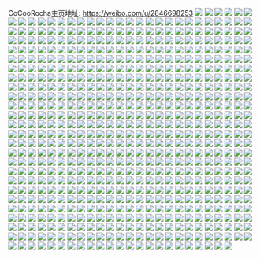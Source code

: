 CoCooRocha主页地址: https://weibo.com/u/2846698253 
![](https://wx4.sinaimg.cn/mw2000/a9ad2b0dly1h9hluciudgj21401hc1eb.jpg) 
![](https://wx4.sinaimg.cn/mw2000/a9ad2b0dly1h9f5o6kjl6j20u01e54dv.jpg) 
![](https://wx4.sinaimg.cn/mw2000/a9ad2b0dly1h9ex2dyuvlj22ap329u0z.jpg) 
![](https://wx4.sinaimg.cn/mw2000/a9ad2b0dly1h9cesjvqy5j20u01swq8u.jpg) 
![](https://wx4.sinaimg.cn/mw2000/a9ad2b0dly1h9bp1c7eevj20u0140jzm.jpg) 
![](https://wx4.sinaimg.cn/mw2000/a9ad2b0dly1h91g8vfte0j21o0280kjm.jpg) 
![](https://wx4.sinaimg.cn/mw2000/a9ad2b0dly1h8tmcgl285j21401od1kx.jpg) 
![](https://wx4.sinaimg.cn/mw2000/a9ad2b0dly1h8tmcgyq19j21401nzdyc.jpg) 
![](https://wx4.sinaimg.cn/mw2000/a9ad2b0dly1h8tmcidf5mj22c0340x6r.jpg) 
![](https://wx4.sinaimg.cn/mw2000/a9ad2b0dly1h8pnmt74xej21401jah56.jpg) 
![](https://wx4.sinaimg.cn/mw2000/a9ad2b0dly1h8oh9ubsdhj22c035y7wj.jpg) 
![](https://wx4.sinaimg.cn/mw2000/a9ad2b0dly1h8mnhgebjrj20u0140k8s.jpg) 
![](https://wx4.sinaimg.cn/mw2000/a9ad2b0dly1h8mnhjgsj4j20u0140ang.jpg) 
![](https://wx4.sinaimg.cn/mw2000/a9ad2b0dly1h8ivtccw78j20u0140k25.jpg) 
![](https://wx4.sinaimg.cn/mw2000/a9ad2b0dly1h8ivur4w74j20u0140tj7.jpg) 
![](https://wx4.sinaimg.cn/mw2000/a9ad2b0dly1h8ivyqrvgqj20u0140dnd.jpg) 
![](https://wx4.sinaimg.cn/mw2000/a9ad2b0dly1h8fkso4ho8j20u0140n4z.jpg) 
![](https://wx4.sinaimg.cn/mw2000/a9ad2b0dly1h8d2igdmhwj20u0140jwz.jpg) 
![](https://wx4.sinaimg.cn/mw2000/a9ad2b0dly1h88npfio9gj22c03401ky.jpg) 
![](https://wx4.sinaimg.cn/mw2000/a9ad2b0dly1h88joltjeaj21401bu4fu.jpg) 
![](https://wx4.sinaimg.cn/mw2000/a9ad2b0dly1h86ft6hyddj21w92uee83.jpg) 
![](https://wx4.sinaimg.cn/mw2000/a9ad2b0dly1h86ft3g134j22c0340npg.jpg) 
![](https://wx4.sinaimg.cn/mw2000/a9ad2b0dly1h86ft1gtboj21401hs167.jpg) 
![](https://wx4.sinaimg.cn/mw2000/a9ad2b0dly1h86ft13ma3j22c035au0x.jpg) 
![](https://wx4.sinaimg.cn/mw2000/a9ad2b0dly1h82tz2aeb0j22c0340kjn.jpg) 
![](https://wx4.sinaimg.cn/mw2000/a9ad2b0dly1h81w3ycgn1j22c0340qv5.jpg) 
![](https://wx4.sinaimg.cn/mw2000/a9ad2b0dly1h7q5t0a0jtj22252wd1ky.jpg) 
![](https://wx4.sinaimg.cn/mw2000/a9ad2b0dly1h7mqzp9n0fj22c03407wj.jpg) 
![](https://wx4.sinaimg.cn/mw2000/a9ad2b0dly1h7mqzhpu3wj22c0340u0y.jpg) 
![](https://wx4.sinaimg.cn/mw2000/a9ad2b0dly1h7jco3cpfgj22c035uqv6.jpg) 
![](https://wx4.sinaimg.cn/mw2000/a9ad2b0dly1h7jco1w0nuj22at35sqv6.jpg) 
![](https://wx4.sinaimg.cn/mw2000/a9ad2b0dly1h7i3i8b75lj21j02ps7wi.jpg) 
![](https://wx4.sinaimg.cn/mw2000/a9ad2b0dly1h7ekcoiikij21o0280quv.jpg) 
![](https://wx4.sinaimg.cn/mw2000/a9ad2b0dly1h75aej7d0aj20u01400tb.jpg) 
![](https://wx4.sinaimg.cn/mw2000/a9ad2b0dly1h74b8st3vaj20u014idj6.jpg) 
![](https://wx4.sinaimg.cn/mw2000/a9ad2b0dly1h6sj6nzwepj21401hc7n9.jpg) 
![](https://wx4.sinaimg.cn/mw2000/a9ad2b0dly1h631um8tmqj20u0140juj.jpg) 
![](https://wx4.sinaimg.cn/mw2000/a9ad2b0dly1h631ukjj1cj20u0140wmb.jpg) 
![](https://wx4.sinaimg.cn/mw2000/a9ad2b0dly1h5ull14fo8j20zo1axamu.jpg) 
![](https://wx4.sinaimg.cn/mw2000/a9ad2b0dly1h5spkmmyyjj21o0280b2a.jpg) 
![](https://wx4.sinaimg.cn/mw2000/a9ad2b0dly1h5spkl366mj20u00pidq0.jpg) 
![](https://wx4.sinaimg.cn/mw2000/a9ad2b0dly1h5o1yza2h5j20wl1jhqms.jpg) 
![](https://wx4.sinaimg.cn/mw2000/a9ad2b0dly1h5fyykn3v9j22c0340npe.jpg) 
![](https://wx4.sinaimg.cn/mw2000/a9ad2b0dly1h5fyyo2czrj22as33zx6r.jpg) 
![](https://wx4.sinaimg.cn/mw2000/a9ad2b0dly1h5fyyrjp9uj21xu2n9e82.jpg) 
![](https://wx4.sinaimg.cn/mw2000/a9ad2b0dly1h5fyyt4py8j21np2eqqv5.jpg) 
![](https://wx4.sinaimg.cn/mw2000/a9ad2b0dly1h5fyyu26x1j22c03401ky.jpg) 
![](https://wx4.sinaimg.cn/mw2000/a9ad2b0dly1h5fyyvm0r1j20ov187grx.jpg) 
![](https://wx4.sinaimg.cn/mw2000/a9ad2b0dly1h5fyyy5catj21o0280qv5.jpg) 
![](https://wx4.sinaimg.cn/mw2000/a9ad2b0dly1h4wi0tf3tsj21u01lxe47.jpg) 
![](https://wx4.sinaimg.cn/mw2000/a9ad2b0dly1h4wi0tnabnj20u0140n80.jpg) 
![](https://wx4.sinaimg.cn/mw2000/a9ad2b0dly1h4sxrf7j6vj20wa17ewnr.jpg) 
![](https://wx4.sinaimg.cn/mw2000/a9ad2b0dly1h4sngyppkfj20po140qd2.jpg) 
![](https://wx4.sinaimg.cn/mw2000/a9ad2b0dly1h4r9e7r0n0j22801o0qv5.jpg) 
![](https://wx4.sinaimg.cn/mw2000/a9ad2b0dly1h4m2d8ocn3j20u01dxwuq.jpg) 
![](https://wx4.sinaimg.cn/mw2000/a9ad2b0dly1h4m2d8b9m1j21o02nyu0x.jpg) 
![](https://wx4.sinaimg.cn/mw2000/a9ad2b0dly1h45p3kshoaj21o0280qv5.jpg) 
![](https://wx4.sinaimg.cn/mw2000/a9ad2b0dly1h45p3mkez0j21o0280u0x.jpg) 
![](https://wx4.sinaimg.cn/mw2000/a9ad2b0dly1h45p31o98mj20u0140n9p.jpg) 
![](https://wx4.sinaimg.cn/mw2000/a9ad2b0dly1h3s31l6m79j21o0280kjl.jpg) 
![](https://wx4.sinaimg.cn/mw2000/a9ad2b0dly1h3s31otihjj20u01407eq.jpg) 
![](https://wx4.sinaimg.cn/mw2000/a9ad2b0dly1h3s31okxe6j20u013y10w.jpg) 
![](https://wx4.sinaimg.cn/mw2000/a9ad2b0dly1h3s31o8v6dj20va15b7wh.jpg) 
![](https://wx4.sinaimg.cn/mw2000/a9ad2b0dly1h3s31nodopj21ns1ns1kx.jpg) 
![](https://wx4.sinaimg.cn/mw2000/a9ad2b0dly1h3s31su505j21op1op1kx.jpg) 
![](https://wx4.sinaimg.cn/mw2000/a9ad2b0dly1h31fu2pbx8j20u0140tkz.jpg) 
![](https://wx4.sinaimg.cn/mw2000/a9ad2b0dly1h2szbmsjv8j22c0340e85.jpg) 
![](https://wx4.sinaimg.cn/mw2000/a9ad2b0dly1h2szbpddmdj22c03407wl.jpg) 
![](https://wx4.sinaimg.cn/mw2000/a9ad2b0dly1h2szbs0gyhj20u0140wx8.jpg) 
![](https://wx4.sinaimg.cn/mw2000/a9ad2b0dly1h2pralvae7j22801o0b29.jpg) 
![](https://wx4.sinaimg.cn/mw2000/a9ad2b0dly1h2pran2ultj22801o0hdt.jpg) 
![](https://wx4.sinaimg.cn/mw2000/a9ad2b0dly1h2m0qgnmiwj21o0280kjl.jpg) 
![](https://wx4.sinaimg.cn/mw2000/a9ad2b0dly1h2iv15v4dqj23402c0u0y.jpg) 
![](https://wx4.sinaimg.cn/mw2000/a9ad2b0dly1h2iv17ty4tj23402c0x6q.jpg) 
![](https://wx4.sinaimg.cn/mw2000/a9ad2b0dly1h2iv0r7i3zj22bv35s4qr.jpg) 
![](https://wx4.sinaimg.cn/mw2000/a9ad2b0dly1h2iv0szqduj22bg35s7wj.jpg) 
![](https://wx4.sinaimg.cn/mw2000/a9ad2b0dly1h2iv0uzgl3j22bv35s7wj.jpg) 
![](https://wx4.sinaimg.cn/mw2000/a9ad2b0dly1h2iv0pkhzvj22bs35s1kz.jpg) 
![](https://wx4.sinaimg.cn/mw2000/a9ad2b0dly1h2iv0wmm68j22bv35s1kz.jpg) 
![](https://wx4.sinaimg.cn/mw2000/a9ad2b0dly1h2iv0yg18jj22c035me83.jpg) 
![](https://wx4.sinaimg.cn/mw2000/a9ad2b0dly1h2iv101hsxj22b0340kjn.jpg) 
![](https://wx4.sinaimg.cn/mw2000/a9ad2b0dly1h2iv12cxagj22c035e1l0.jpg) 
![](https://wx4.sinaimg.cn/mw2000/a9ad2b0dly1h2iv13u134j22by2y97wj.jpg) 
![](https://wx4.sinaimg.cn/mw2000/a9ad2b0dly1h2iuzprxytj22bj35s7wk.jpg) 
![](https://wx4.sinaimg.cn/mw2000/a9ad2b0dly1h2iuzszzgyj22c02ygx6r.jpg) 
![](https://wx4.sinaimg.cn/mw2000/a9ad2b0dly1h2iuzwbzuvj22c02zs4qs.jpg) 
![](https://wx4.sinaimg.cn/mw2000/a9ad2b0dly1h2iuzlojv9j22c035qx6p.jpg) 
![](https://wx4.sinaimg.cn/mw2000/a9ad2b0dly1h2cfbmsjx5j22c0340x6r.jpg) 
![](https://wx4.sinaimg.cn/mw2000/a9ad2b0dly1h2cf9s3v4xj22c0340hdu.jpg) 
![](https://wx4.sinaimg.cn/mw2000/a9ad2b0dly1h2cf9ud9mlj21j02psx6p.jpg) 
![](https://wx4.sinaimg.cn/mw2000/a9ad2b0dly1h2cf5s1dcrj22801o04qq.jpg) 
![](https://wx4.sinaimg.cn/mw2000/a9ad2b0dly1h2cf6ca3a5j22801o0x6p.jpg) 
![](https://wx4.sinaimg.cn/mw2000/a9ad2b0dly1h2cf4onuglj22c0340x6q.jpg) 
![](https://wx4.sinaimg.cn/mw2000/a9ad2b0dly1h2cf6k6z95j21j02psu0x.jpg) 
![](https://wx4.sinaimg.cn/mw2000/a9ad2b0dly1h2cf6l1jlrj22c0340e81.jpg) 
![](https://wx4.sinaimg.cn/mw2000/a9ad2b0dly1h2cf6nzjnoj22c0340x6q.jpg) 
![](https://wx4.sinaimg.cn/mw2000/a9ad2b0dly1h2cf2n4o2zj22801o0kjl.jpg) 
![](https://wx4.sinaimg.cn/mw2000/a9ad2b0dly1h2cf31tr27j22c0340npe.jpg) 
![](https://wx4.sinaimg.cn/mw2000/a9ad2b0dly1h2cf33lqwsj22c03404qr.jpg) 
![](https://wx4.sinaimg.cn/mw2000/a9ad2b0dly1h25v4kmw66j21o0280npd.jpg) 
![](https://wx4.sinaimg.cn/mw2000/a9ad2b0dly1h25qo0no99j20u0140n7w.jpg) 
![](https://wx4.sinaimg.cn/mw2000/a9ad2b0dly1h1vhwlfrssj20u0140h5h.jpg) 
![](https://wx4.sinaimg.cn/mw2000/a9ad2b0dly1h1v9ohudg4j22c02c04qr.jpg) 
![](https://wx4.sinaimg.cn/mw2000/a9ad2b0dly1h1jzmdrobuj21400u07b5.jpg) 
![](https://wx4.sinaimg.cn/mw2000/a9ad2b0dly1h1ix4lf00vj22c0332qv5.jpg) 
![](https://wx4.sinaimg.cn/mw2000/a9ad2b0dly1h1gmhoaxtej22c0340b2b.jpg) 
![](https://wx4.sinaimg.cn/mw2000/a9ad2b0dly1h1gmhpi1ijj22c0340qv6.jpg) 
![](https://wx4.sinaimg.cn/mw2000/a9ad2b0dly1h1gmhpzxxuj20u0158k99.jpg) 
![](https://wx4.sinaimg.cn/mw2000/a9ad2b0dly1h1gmhqootuj21o0280npd.jpg) 
![](https://wx4.sinaimg.cn/mw2000/a9ad2b0dly1h1gmhmyza4j21o0280kjl.jpg) 
![](https://wx4.sinaimg.cn/mw2000/a9ad2b0dly1h1gmhrb8g9j22801o0npd.jpg) 
![](https://wx4.sinaimg.cn/mw2000/a9ad2b0dly1h1gmhrn3p6j20zo1b5jzu.jpg) 
![](https://wx4.sinaimg.cn/mw2000/a9ad2b0dly1h1gmhsnk2hj21o0280x6p.jpg) 
![](https://wx4.sinaimg.cn/mw2000/a9ad2b0dly1h1gmhthdh8j21o02804qq.jpg) 
![](https://wx4.sinaimg.cn/mw2000/a9ad2b0dly1h1g9f0ta3jj20u0140dl8.jpg) 
![](https://wx4.sinaimg.cn/mw2000/a9ad2b0dly1h1dtq8c5sxj22c0340b2b.jpg) 
![](https://wx4.sinaimg.cn/mw2000/a9ad2b0dly1h1dtq9tibfj22c0340qv7.jpg) 
![](https://wx4.sinaimg.cn/mw2000/a9ad2b0dly1h1dtqau3hvj22c0340hdu.jpg) 
![](https://wx4.sinaimg.cn/mw2000/a9ad2b0dly1h1dtqc7oinj22c0340qv6.jpg) 
![](https://wx4.sinaimg.cn/mw2000/a9ad2b0dly1h1dtq6a9x3j22c0340npe.jpg) 
![](https://wx4.sinaimg.cn/mw2000/a9ad2b0dly1h1dtqe30pdj22c03401l0.jpg) 
![](https://wx4.sinaimg.cn/mw2000/a9ad2b0dly1h1dtqfet7aj22c0340kjn.jpg) 
![](https://wx4.sinaimg.cn/mw2000/a9ad2b0dly1h1dtqhbc5yj22c03407wj.jpg) 
![](https://wx4.sinaimg.cn/mw2000/a9ad2b0dly1h1d4fblawyj20u014012t.jpg) 
![](https://wx4.sinaimg.cn/mw2000/a9ad2b0dly1h12l33jj37j22c03407wj.jpg) 
![](https://wx4.sinaimg.cn/mw2000/a9ad2b0dly1h12l34f4maj22c03404qq.jpg) 
![](https://wx4.sinaimg.cn/mw2000/a9ad2b0dly1h12l354mw2j22c0340u0x.jpg) 
![](https://wx4.sinaimg.cn/mw2000/a9ad2b0dly1h12l32fxrmj22c0340x6p.jpg) 
![](https://wx4.sinaimg.cn/mw2000/a9ad2b0dly1h106c5w2qvj21400u07fq.jpg) 
![](https://wx4.sinaimg.cn/mw2000/a9ad2b0dly1h0y68avjyhj20zn1qpn8q.jpg) 
![](https://wx4.sinaimg.cn/mw2000/a9ad2b0dly1h0utyflv1tj20u01bo43v.jpg) 
![](https://wx4.sinaimg.cn/mw2000/a9ad2b0dly1h0551p0s6hj21o0280npd.jpg) 
![](https://wx4.sinaimg.cn/mw2000/a9ad2b0dly1h0551qhfoqj227z1nznpd.jpg) 
![](https://wx4.sinaimg.cn/mw2000/a9ad2b0dly1h0551nf42sj21o0280e81.jpg) 
![](https://wx4.sinaimg.cn/mw2000/a9ad2b0dly1h0556xc37gj21o0280hdt.jpg) 
![](https://wx4.sinaimg.cn/mw2000/a9ad2b0dly1h03w99ptqij22c0340u0x.jpg) 
![](https://wx4.sinaimg.cn/mw2000/a9ad2b0dly1h02x9wrwlbj21o02nyx6q.jpg) 
![](https://wx4.sinaimg.cn/mw2000/a9ad2b0dly1h01j7xm099j20u0140wp2.jpg) 
![](https://wx4.sinaimg.cn/mw2000/a9ad2b0dly1h01a20j14pj20u0140dob.jpg) 
![](https://wx4.sinaimg.cn/mw2000/a9ad2b0dly1h01a2178yxj20u0140woh.jpg) 
![](https://wx4.sinaimg.cn/mw2000/a9ad2b0dly1h01a22mk0fj20u0140ahq.jpg) 
![](https://wx4.sinaimg.cn/mw2000/a9ad2b0dly1gzre758s63j22802yokjo.jpg) 
![](https://wx4.sinaimg.cn/mw2000/a9ad2b0dly1gznxvai9rej21sc2dsx6p.jpg) 
![](https://wx4.sinaimg.cn/mw2000/a9ad2b0dly1gz8ynlbckwj22c034ye84.jpg) 
![](https://wx4.sinaimg.cn/mw2000/a9ad2b0dly1gz8ynnlsbrj22c0340x6p.jpg) 
![](https://wx4.sinaimg.cn/mw2000/a9ad2b0dly1gz1ns0y8roj20u00u045w.jpg) 
![](https://wx4.sinaimg.cn/mw2000/a9ad2b0dly1gz0nf9azfej21o01sbhdu.jpg) 
![](https://wx4.sinaimg.cn/mw2000/a9ad2b0dly1gywao5cowhj22802804qq.jpg) 
![](https://wx4.sinaimg.cn/mw2000/a9ad2b0dly1gy94hg0f05j22c03404qs.jpg) 
![](https://wx4.sinaimg.cn/mw2000/a9ad2b0dly1gy94hh29wuj22c02c0e83.jpg) 
![](https://wx4.sinaimg.cn/mw2000/a9ad2b0dly1gy7btuzezwj21401hch7g.jpg) 
![](https://wx4.sinaimg.cn/mw2000/a9ad2b0dly1gy2xvnw50qj20r4105aio.jpg) 
![](https://wx4.sinaimg.cn/mw2000/a9ad2b0dly1gxy8zr572uj22802yoqv7.jpg) 
![](https://wx4.sinaimg.cn/mw2000/a9ad2b0dly1gxq9lz4u43j21hc0u0dvp.jpg) 
![](https://wx4.sinaimg.cn/mw2000/a9ad2b0dly1gxq9lr2nuaj21400u0dmb.jpg) 
![](https://wx4.sinaimg.cn/mw2000/a9ad2b0dly1gxlbzil0nij22c03524qs.jpg) 
![](https://wx4.sinaimg.cn/mw2000/a9ad2b0dly1gxkpadc18dj228r2znu0x.jpg) 
![](https://wx4.sinaimg.cn/mw2000/a9ad2b0dly1gxkpae9nt9j22c0356x6q.jpg) 
![](https://wx4.sinaimg.cn/mw2000/a9ad2b0dly1gxey248c16j22yo280qv7.jpg) 
![](https://wx4.sinaimg.cn/mw2000/a9ad2b0dly1gx1pgpt5swj22yo1o0npe.jpg) 
![](https://wx4.sinaimg.cn/mw2000/a9ad2b0dly1gx16rdnke2j21nz2ynqv6.jpg) 
![](https://wx4.sinaimg.cn/mw2000/a9ad2b0dly1gwyin7sn2oj20u01hcagz.jpg) 
![](https://wx4.sinaimg.cn/mw2000/a9ad2b0dly1gwtu5uduefj23402c0b2b.jpg) 
![](https://wx4.sinaimg.cn/mw2000/a9ad2b0dly1gwtu5rwhwbj22c02c04qr.jpg) 
![](https://wx4.sinaimg.cn/mw2000/a9ad2b0dly1gwtu5wj772j22c02c0b2a.jpg) 
![](https://wx4.sinaimg.cn/mw2000/a9ad2b0dly1gwtu5yh7ibj22c02c0hdu.jpg) 
![](https://wx4.sinaimg.cn/mw2000/a9ad2b0dly1gwtu5zyqs9j22c02c04qq.jpg) 
![](https://wx4.sinaimg.cn/mw2000/a9ad2b0dly1gwtu61gdmuj22c02c0b2a.jpg) 
![](https://wx4.sinaimg.cn/mw2000/a9ad2b0dly1gwqm56aggyj22yo1o0kjl.jpg) 
![](https://wx4.sinaimg.cn/mw2000/a9ad2b0dly1gwg3mp4dt4j21nz2ynnpd.jpg) 
![](https://wx4.sinaimg.cn/mw2000/a9ad2b0dly1gwf0s4682ej21o02yohdu.jpg) 
![](https://wx4.sinaimg.cn/mw2000/a9ad2b0dly1gwbqj6sw51j21sc2dse82.jpg) 
![](https://wx4.sinaimg.cn/mw2000/a9ad2b0dly1gwanjhryfvj21o02you0y.jpg) 
![](https://wx4.sinaimg.cn/mw2000/a9ad2b0dly1gwanjbmok5j22c03401l0.jpg) 
![](https://wx4.sinaimg.cn/mw2000/a9ad2b0dly1gwa3pherrpj21nz2ynx6p.jpg) 
![](https://wx4.sinaimg.cn/mw2000/a9ad2b0dly1gw6syj0xn7j21o02yob29.jpg) 
![](https://wx4.sinaimg.cn/mw2000/a9ad2b0dly1gw6syhieu0j22c0340kjm.jpg) 
![](https://wx4.sinaimg.cn/mw2000/a9ad2b0dly1gw6syl5oxbj23402c01kz.jpg) 
![](https://wx4.sinaimg.cn/mw2000/a9ad2b0dly1gw6synfugcj22c0340qv6.jpg) 
![](https://wx4.sinaimg.cn/mw2000/a9ad2b0dly1gvxu3ud7i9j21o02yob29.jpg) 
![](https://wx4.sinaimg.cn/mw2000/a9ad2b0dly1gvvf21lus7j22yo1o0u0x.jpg) 
![](https://wx4.sinaimg.cn/mw2000/a9ad2b0dly1gvvf201vddj21o02c7hdu.jpg) 
![](https://wx4.sinaimg.cn/mw2000/a9ad2b0dly1gvuvk7wy7jj21o01o01kx.jpg) 
![](https://wx4.sinaimg.cn/mw2000/a9ad2b0dly1gvuvk6ohgrj22yo1o0qv5.jpg) 
![](https://wx4.sinaimg.cn/mw2000/0036EsfXly1gv4z4w0mczj62c0340hdv02.jpg) 
![](https://wx4.sinaimg.cn/mw2000/0036EsfXly1gv4z4ssedbj60xz2561kx02.jpg) 
![](https://wx4.sinaimg.cn/mw2000/0036EsfXly1gv4z4ncynmj61o01o04qp02.jpg) 
![](https://wx4.sinaimg.cn/mw2000/0036EsfXly1gv4z559n2yj61o02804qq02.jpg) 
![](https://wx4.sinaimg.cn/mw2000/0036EsfXly1gv0xzrdmgzj61o02yox6p02.jpg) 
![](https://wx4.sinaimg.cn/mw2000/0036EsfXly1guxeoc8dr0j62c0340b2a02.jpg) 
![](https://wx4.sinaimg.cn/mw2000/0036EsfXly1guxeolfahwj62c0340kjm02.jpg) 
![](https://wx4.sinaimg.cn/mw2000/0036EsfXgy1guvsojagfmj62yo1o04qq02.jpg) 
![](https://wx4.sinaimg.cn/mw2000/0036EsfXly1guvg0et6s5j61o02yo1ky02.jpg) 
![](https://wx4.sinaimg.cn/mw2000/0036EsfXly1gurp7k5yojj61o02you0x02.jpg) 
![](https://wx4.sinaimg.cn/mw2000/0036EsfXly1guqvgni7scj62c02c01kx02.jpg) 
![](https://wx4.sinaimg.cn/mw2000/0036EsfXly1guqvgmfi4tj62c02c04qp02.jpg) 
![](https://wx4.sinaimg.cn/mw2000/0036EsfXly1guneys6etuj60u011ztkr02.jpg) 
![](https://wx4.sinaimg.cn/mw2000/0036EsfXly1gucwmg2mhzj61o02you0x02.jpg) 
![](https://wx4.sinaimg.cn/mw2000/a9ad2b0dly1gu60bw5973j20u10u0diw.jpg) 
![](https://wx4.sinaimg.cn/mw2000/a9ad2b0dly1gu60bwl569j20u00u0aig.jpg) 
![](https://wx4.sinaimg.cn/mw2000/a9ad2b0dly1gu58ljl874j21k80u0dqi.jpg) 
![](https://wx4.sinaimg.cn/mw2000/a9ad2b0dly1gu58lk5dbcj20u00u0jx6.jpg) 
![](https://wx4.sinaimg.cn/mw2000/a9ad2b0dly1gu2y1gohphj21400u013y.jpg) 
![](https://wx4.sinaimg.cn/mw2000/a9ad2b0dly1gu2y1flva5j21400u0gyd.jpg) 
![](https://wx4.sinaimg.cn/mw2000/a9ad2b0dly1gu2y1g2q0mj20u00u0thi.jpg) 
![](https://wx4.sinaimg.cn/mw2000/a9ad2b0dly1gu2y1ewlqdj20u00u0qd2.jpg) 
![](https://wx4.sinaimg.cn/mw2000/a9ad2b0dly1gu1gvw7d14j20u01hcwom.jpg) 
![](https://wx4.sinaimg.cn/mw2000/a9ad2b0dly1gtvx2ch0x9j21o02yoe82.jpg) 
![](https://wx4.sinaimg.cn/mw2000/a9ad2b0dly1gtnsyzp36oj21hc0u0n7z.jpg) 
![](https://wx4.sinaimg.cn/mw2000/a9ad2b0dly1gtmnphcdptj21hc0u0gyl.jpg) 
![](https://wx4.sinaimg.cn/mw2000/a9ad2b0dly1gtmnpi7ekjj21hc0u04bf.jpg) 
![](https://wx4.sinaimg.cn/mw2000/a9ad2b0dly1gtgv1r42lmj21hc0u0ahl.jpg) 
![](https://wx4.sinaimg.cn/mw2000/a9ad2b0dly1gtgtt9j70ij20u0140k17.jpg) 
![](https://wx4.sinaimg.cn/mw2000/a9ad2b0dly1gtgtted6qlj20u0140wo8.jpg) 
![](https://wx4.sinaimg.cn/mw2000/a9ad2b0dly1gtgt995jtpj20u01hcwqa.jpg) 
![](https://wx4.sinaimg.cn/mw2000/a9ad2b0dly1gtfqlm8va7j20u10u079j.jpg) 
![](https://wx4.sinaimg.cn/mw2000/a9ad2b0dly1grh3v4b62bj20u0140qcz.jpg) 
![](https://wx4.sinaimg.cn/mw2000/a9ad2b0dly1grdo90ts73j20u00u0ahw.jpg) 
![](https://wx4.sinaimg.cn/mw2000/a9ad2b0dly1gr4kabgvrlj20u00u07ck.jpg) 
![](https://wx4.sinaimg.cn/mw2000/a9ad2b0dly1gqtuvlhdu6j20u0140jzg.jpg) 
![](https://wx4.sinaimg.cn/mw2000/a9ad2b0dly1gqqs1agw1sj21hc0u0kfo.jpg) 
![](https://wx4.sinaimg.cn/mw2000/a9ad2b0dly1gqo84dpjkzj20u01hcax4.jpg) 
![](https://wx4.sinaimg.cn/mw2000/a9ad2b0dly1gqo84grw2qj21hc0u0h7u.jpg) 
![](https://wx4.sinaimg.cn/mw2000/a9ad2b0dly1gqo84i0f7uj20u0140dnh.jpg) 
![](https://wx4.sinaimg.cn/mw2000/a9ad2b0dly1gqo84kymrmj20u01404fi.jpg) 
![](https://wx4.sinaimg.cn/mw2000/a9ad2b0dly1gqmyy7z5gyj20zk0k0dqd.jpg) 
![](https://wx4.sinaimg.cn/mw2000/a9ad2b0dly1gqmyy7r0cqj21hc0u0k73.jpg) 
![](https://wx4.sinaimg.cn/mw2000/a9ad2b0dly1gqmyy6to1xj20zk0k0qa7.jpg) 
![](https://wx4.sinaimg.cn/mw2000/a9ad2b0dly1gqmyy6lan4j20u0140neg.jpg) 
![](https://wx4.sinaimg.cn/mw2000/a9ad2b0dly1gqmyy5tq68j20u01407j6.jpg) 
![](https://wx4.sinaimg.cn/mw2000/a9ad2b0dly1gqmyy72ccgj20u0140qhv.jpg) 
![](https://wx4.sinaimg.cn/mw2000/a9ad2b0dly1gqmyy61vofj20u0140ndm.jpg) 
![](https://wx4.sinaimg.cn/mw2000/a9ad2b0dly1gqmyy5h9myj20u01404bl.jpg) 
![](https://wx4.sinaimg.cn/mw2000/a9ad2b0dly1gqmyy6d5eaj20u0140nap.jpg) 
![](https://wx4.sinaimg.cn/mw2000/a9ad2b0dly1gq0lxtnd7nj20u0140gsv.jpg) 
![](https://wx4.sinaimg.cn/mw2000/a9ad2b0dly1gq0lxopnoqj20u0140n74.jpg) 
![](https://wx4.sinaimg.cn/mw2000/a9ad2b0dly1gq0lxp7n4dj20u014045r.jpg) 
![](https://wx4.sinaimg.cn/mw2000/a9ad2b0dly1gq0lxq16x1j20u0140k4f.jpg) 
![](https://wx4.sinaimg.cn/mw2000/a9ad2b0dly1gq0lxr3rzfj20t81fyh3v.jpg) 
![](https://wx4.sinaimg.cn/mw2000/a9ad2b0dly1gq0lxt7id4j20u0140n7a.jpg) 
![](https://wx4.sinaimg.cn/mw2000/a9ad2b0dly1gq0lxrrsl3j21400u0n7z.jpg) 
![](https://wx4.sinaimg.cn/mw2000/a9ad2b0dly1gq0lxs9wqoj21400u0wlm.jpg) 
![](https://wx4.sinaimg.cn/mw2000/a9ad2b0dly1gq0lxsqu4lj20u0140qbv.jpg) 
![](https://wx4.sinaimg.cn/mw2000/a9ad2b0dly1gq0lrnat8bj20u0140n84.jpg) 
![](https://wx4.sinaimg.cn/mw2000/a9ad2b0dly1gq0lrnwhw2j20u0140al0.jpg) 
![](https://wx4.sinaimg.cn/mw2000/a9ad2b0dly1gq0lrp9b35j20u00u0wk3.jpg) 
![](https://wx4.sinaimg.cn/mw2000/a9ad2b0dly1gq0lrprxikj20u00u0ai4.jpg) 
![](https://wx4.sinaimg.cn/mw2000/a9ad2b0dly1gq0lrow8crj20u01hc1f2.jpg) 
![](https://wx4.sinaimg.cn/mw2000/a9ad2b0dly1gq0lrq6h9vj20u00u043d.jpg) 
![](https://wx4.sinaimg.cn/mw2000/a9ad2b0dly1gq0lrqmo43j21400u0dng.jpg) 
![](https://wx4.sinaimg.cn/mw2000/a9ad2b0dly1gq0lrrgoc9j20u0140aiq.jpg) 
![](https://wx4.sinaimg.cn/mw2000/a9ad2b0dly1gq0lrs25rjj21400u0dox.jpg) 
![](https://wx4.sinaimg.cn/mw2000/a9ad2b0dly1gq0liup5jlj20u0140n5t.jpg) 
![](https://wx4.sinaimg.cn/mw2000/a9ad2b0dly1gq0liw2g10j20u01hcwsa.jpg) 
![](https://wx4.sinaimg.cn/mw2000/a9ad2b0dly1gq0lmgz1u4j20u01hcgz8.jpg) 
![](https://wx4.sinaimg.cn/mw2000/a9ad2b0dly1gq0lix80puj20u01hctp1.jpg) 
![](https://wx4.sinaimg.cn/mw2000/a9ad2b0dly1gq0liwk07fj20u00u07a6.jpg) 
![](https://wx4.sinaimg.cn/mw2000/a9ad2b0dly1gq0liu7cw4j20u0140wo2.jpg) 
![](https://wx4.sinaimg.cn/mw2000/a9ad2b0dly1gp01x69xazj20u01hc1bz.jpg) 
![](https://wx4.sinaimg.cn/mw2000/a9ad2b0dly1gozrckgxrcj21hc0u0h4n.jpg) 
![](https://wx4.sinaimg.cn/mw2000/a9ad2b0dly1goyw46axz6j20u01kqtmn.jpg) 
![](https://wx4.sinaimg.cn/mw2000/a9ad2b0dly1goy19p1t2uj21400u0h21.jpg) 
![](https://wx4.sinaimg.cn/mw2000/a9ad2b0dly1gowu11phekj21400u04ey.jpg) 
![](https://wx4.sinaimg.cn/mw2000/a9ad2b0dly1gowu11xwuej20u0140tpc.jpg) 
![](https://wx4.sinaimg.cn/mw2000/a9ad2b0dly1gowkgyh9r9j21hc0u07ng.jpg) 
![](https://wx4.sinaimg.cn/mw2000/a9ad2b0dly1govjcfvko5j21hc0u0atf.jpg) 
![](https://wx4.sinaimg.cn/mw2000/a9ad2b0dly1gohmzycswhj20u0140nca.jpg) 
![](https://wx4.sinaimg.cn/mw2000/a9ad2b0dly1goh9zv5pv4j20u01hcww3.jpg) 
![](https://wx4.sinaimg.cn/mw2000/a9ad2b0dly1go7y7sh6yvj21hc0u07jv.jpg) 
![](https://wx4.sinaimg.cn/mw2000/a9ad2b0dly1gnxx8d62v2j20u0140grk.jpg) 
![](https://wx4.sinaimg.cn/mw2000/a9ad2b0dly1gnnjvu8psqj20u01hctt1.jpg) 
![](https://wx4.sinaimg.cn/mw2000/a9ad2b0dly1gn8nnh7sd9j20u0140wjk.jpg) 
![](https://wx4.sinaimg.cn/mw2000/a9ad2b0dly1gmvwnptv5ij21hc0u0wtq.jpg) 
![](https://wx4.sinaimg.cn/mw2000/a9ad2b0dly1gmb4d1c7xxj20u10u0tjz.jpg) 
![](https://wx4.sinaimg.cn/mw2000/a9ad2b0dly1gm8hb0l7vmj20u0140qfm.jpg) 
![](https://wx4.sinaimg.cn/mw2000/a9ad2b0dly1gm7goc8nx7j21400u0tk1.jpg) 
![](https://wx4.sinaimg.cn/mw2000/a9ad2b0dly1gm52ki6wtgj20pa0pawkp.jpg) 
![](https://wx4.sinaimg.cn/mw2000/a9ad2b0dly1gm0dnn3w04j20u01hc4k2.jpg) 
![](https://wx4.sinaimg.cn/mw2000/a9ad2b0dly1gltdwcmid2j20u00u0tek.jpg) 
![](https://wx4.sinaimg.cn/mw2000/a9ad2b0dly1glldvub8bej20u01hck53.jpg) 
![](https://wx4.sinaimg.cn/mw2000/a9ad2b0dly1glabet0zlxj21hc0u04gy.jpg) 
![](https://wx4.sinaimg.cn/mw2000/a9ad2b0dly1gkqcw7cihcj20u014079i.jpg) 
![](https://wx4.sinaimg.cn/mw2000/a9ad2b0dgy1gkq3fcepg4j20u01hcqh1.jpg) 
![](https://wx4.sinaimg.cn/mw2000/a9ad2b0dgy1gkq3fasjiaj20u01hcnf6.jpg) 
![](https://wx4.sinaimg.cn/mw2000/a9ad2b0dgy1gkq3flztyyj20u01hcdxp.jpg) 
![](https://wx4.sinaimg.cn/mw2000/a9ad2b0dgy1gkq3fbltmhj20u0140wqa.jpg) 
![](https://wx4.sinaimg.cn/mw2000/a9ad2b0dgy1gkq3f6kro0j20u0140n87.jpg) 
![](https://wx4.sinaimg.cn/mw2000/a9ad2b0dgy1gkq3f9mzkhj20u0140n7g.jpg) 
![](https://wx4.sinaimg.cn/mw2000/a9ad2b0dgy1gkq3fd2110j20u014044l.jpg) 
![](https://wx4.sinaimg.cn/mw2000/a9ad2b0dgy1gkq3f8vpb5j21400u0n6i.jpg) 
![](https://wx4.sinaimg.cn/mw2000/a9ad2b0dgy1gkq3f80z4xj20u0140gto.jpg) 
![](https://wx4.sinaimg.cn/mw2000/a9ad2b0dgy1gkotiebfi2j20u01hc1bq.jpg) 
![](https://wx4.sinaimg.cn/mw2000/a9ad2b0dgy1gkotibedtlj20u01hc7nr.jpg) 
![](https://wx4.sinaimg.cn/mw2000/a9ad2b0dgy1gkotigilrhj20u01hc16x.jpg) 
![](https://wx4.sinaimg.cn/mw2000/a9ad2b0dgy1gkoti4priqj20u01hcngu.jpg) 
![](https://wx4.sinaimg.cn/mw2000/a9ad2b0dgy1gkoti0ujekj20u01hcatu.jpg) 
![](https://wx4.sinaimg.cn/mw2000/a9ad2b0dgy1gkotiiwjzkj20u01hctl1.jpg) 
![](https://wx4.sinaimg.cn/mw2000/a9ad2b0dgy1gkotile2f7j20u0140wtx.jpg) 
![](https://wx4.sinaimg.cn/mw2000/a9ad2b0dgy1gkothw7i0yj20u0140qjc.jpg) 
![](https://wx4.sinaimg.cn/mw2000/a9ad2b0dgy1gkoti80nxvj20u0140wxw.jpg) 
![](https://wx4.sinaimg.cn/mw2000/a9ad2b0dgy1gko0ockvqtj20u00u0k4y.jpg) 
![](https://wx4.sinaimg.cn/mw2000/a9ad2b0dgy1gko0odfvvoj20u0140dqu.jpg) 
![](https://wx4.sinaimg.cn/mw2000/a9ad2b0dgy1gko0qgedsij20u0140whu.jpg) 
![](https://wx4.sinaimg.cn/mw2000/a9ad2b0dgy1gko0qh465tj20u0140gqp.jpg) 
![](https://wx4.sinaimg.cn/mw2000/a9ad2b0dgy1gko0ql42cqj21400u014m.jpg) 
![](https://wx4.sinaimg.cn/mw2000/a9ad2b0dgy1gko0qlx77cj21400u0dnr.jpg) 
![](https://wx4.sinaimg.cn/mw2000/a9ad2b0dgy1gko0qmqy14j21400u0wow.jpg) 
![](https://wx4.sinaimg.cn/mw2000/a9ad2b0dgy1gko0qnqjhnj21400u0dow.jpg) 
![](https://wx4.sinaimg.cn/mw2000/a9ad2b0dgy1gko0qolnnvj21400u0qci.jpg) 
![](https://wx4.sinaimg.cn/mw2000/a9ad2b0dgy1gkmf6ejvwxj20u01hcnlh.jpg) 
![](https://wx4.sinaimg.cn/mw2000/a9ad2b0dgy1gkmf6kzki0j20u01hcqma.jpg) 
![](https://wx4.sinaimg.cn/mw2000/a9ad2b0dgy1gkmf6jsfz8j21hc0u0dx3.jpg) 
![](https://wx4.sinaimg.cn/mw2000/a9ad2b0dgy1gkmf6fejesj20u00u0tjk.jpg) 
![](https://wx4.sinaimg.cn/mw2000/a9ad2b0dgy1gkmf6gwkw2j20u00u0duf.jpg) 
![](https://wx4.sinaimg.cn/mw2000/a9ad2b0dgy1gkmf6gcnozj20u00u07hk.jpg) 
![](https://wx4.sinaimg.cn/mw2000/a9ad2b0dgy1gkmf6j4m96j20u00u0k71.jpg) 
![](https://wx4.sinaimg.cn/mw2000/a9ad2b0dgy1gkmf6idr36j20u00u0dt1.jpg) 
![](https://wx4.sinaimg.cn/mw2000/a9ad2b0dgy1gkmf6drzpcj20u00u0qex.jpg) 
![](https://wx4.sinaimg.cn/mw2000/a9ad2b0dgy1gkljssiemnj20u00u0wnl.jpg) 
![](https://wx4.sinaimg.cn/mw2000/a9ad2b0dgy1gkl8g1bb9kj20u01hctxu.jpg) 
![](https://wx4.sinaimg.cn/mw2000/a9ad2b0dly1gkk4bxckckj20u00u0tld.jpg) 
![](https://wx4.sinaimg.cn/mw2000/a9ad2b0dly1gkk26woisdj21fq0u0tlu.jpg) 
![](https://wx4.sinaimg.cn/mw2000/a9ad2b0dly1gkjb9ftq6tj20u0140134.jpg) 
![](https://wx4.sinaimg.cn/mw2000/a9ad2b0dly1gkgz16xreij20sw1fc7f3.jpg) 
![](https://wx4.sinaimg.cn/mw2000/a9ad2b0dly1gkgz17cgcpj20u0140dnp.jpg) 
![](https://wx4.sinaimg.cn/mw2000/a9ad2b0dly1gkgz17vafzj20u014044v.jpg) 
![](https://wx4.sinaimg.cn/mw2000/a9ad2b0dly1gk5elxgodnj20u014046c.jpg) 
![](https://wx4.sinaimg.cn/mw2000/a9ad2b0dly1gk37t1qelsj21400u012k.jpg) 
![](https://wx4.sinaimg.cn/mw2000/a9ad2b0dly1gk12yuvx4ij20u0140aja.jpg) 
![](https://wx4.sinaimg.cn/mw2000/a9ad2b0dly1gk0vhpek3gj20u01hch92.jpg) 
![](https://wx4.sinaimg.cn/mw2000/a9ad2b0dly1gk0vhqxmv4j20u0140tjl.jpg) 
![](https://wx4.sinaimg.cn/mw2000/a9ad2b0dly1gk0vhrius6j21400u0agk.jpg) 
![](https://wx4.sinaimg.cn/mw2000/a9ad2b0dly1gk0vhne00fj21400u0jxe.jpg) 
![](https://wx4.sinaimg.cn/mw2000/a9ad2b0dly1gjwb6bnj97j20u00u0q8u.jpg) 
![](https://wx4.sinaimg.cn/mw2000/a9ad2b0dly1gjwb6bwuyej21400u0gqh.jpg) 
![](https://wx4.sinaimg.cn/mw2000/a9ad2b0dly1gjwb6av3ajj21400u0wlu.jpg) 
![](https://wx4.sinaimg.cn/mw2000/a9ad2b0dly1gjw397f3qlj20u01hck8k.jpg) 
![](https://wx4.sinaimg.cn/mw2000/a9ad2b0dly1gjw396uy46j20u01hcdx0.jpg) 
![](https://wx4.sinaimg.cn/mw2000/a9ad2b0dly1gjes5rkbg7j20u01hch7h.jpg) 
![](https://wx4.sinaimg.cn/mw2000/a9ad2b0dly1giwm5z1mtkj21hc0u0du6.jpg) 
![](https://wx4.sinaimg.cn/mw2000/a9ad2b0dly1giwm6fmuj9j20mi0mit9n.jpg) 
![](https://wx4.sinaimg.cn/mw2000/a9ad2b0dly1giwm5zu5ddj21400u0ak9.jpg) 
![](https://wx4.sinaimg.cn/mw2000/a9ad2b0dly1giwm603wkqj20u0140qbw.jpg) 
![](https://wx4.sinaimg.cn/mw2000/a9ad2b0dly1girph3new9j20u01hcqcp.jpg) 
![](https://wx4.sinaimg.cn/mw2000/a9ad2b0dly1gi83uj776cj20u01hcdze.jpg) 
![](https://wx4.sinaimg.cn/mw2000/a9ad2b0dly1gi83tuoybbj20k00zkjxf.jpg) 
![](https://wx4.sinaimg.cn/mw2000/a9ad2b0dly1gi5hwh4l9rj20yb0ja0x3.jpg) 
![](https://wx4.sinaimg.cn/mw2000/a9ad2b0dly1gi4ahifwvoj20u0140tgs.jpg) 
![](https://wx4.sinaimg.cn/mw2000/a9ad2b0dly1gi4ahi6lp6j20u0140gtw.jpg) 
![](https://wx4.sinaimg.cn/mw2000/a9ad2b0dly1gi4ahioef9j20u01407cc.jpg) 
![](https://wx4.sinaimg.cn/mw2000/a9ad2b0dly1gi4ahiw2vdj20u0140qbl.jpg) 
![](https://wx4.sinaimg.cn/mw2000/a9ad2b0dly1gi3jv1ewcjj21400u0nav.jpg) 
![](https://wx4.sinaimg.cn/mw2000/a9ad2b0dly1ghzx4259z5j21hc0u0aoo.jpg) 
![](https://wx4.sinaimg.cn/mw2000/a9ad2b0dly1ghxio8itqcj20u01hckar.jpg) 
![](https://wx4.sinaimg.cn/mw2000/a9ad2b0dly1ghu7738bumj20u01hctoz.jpg) 
![](https://wx4.sinaimg.cn/mw2000/a9ad2b0dly1ghu22hxh5lj20u01cfape.jpg) 
![](https://wx4.sinaimg.cn/mw2000/a9ad2b0dly1ghu22i90yhj21hc0u0h3q.jpg) 
![](https://wx4.sinaimg.cn/mw2000/a9ad2b0dly1ghu23bzmo8j21hc0u0wqo.jpg) 
![](https://wx4.sinaimg.cn/mw2000/a9ad2b0dly1ghp0ifrbc5j20u00u0k44.jpg) 
![](https://wx4.sinaimg.cn/mw2000/a9ad2b0dly1ghp0iev761j20u00u0all.jpg) 
![](https://wx4.sinaimg.cn/mw2000/a9ad2b0dly1ghp0ifac6qj20u00u0n6v.jpg) 
![](https://wx4.sinaimg.cn/mw2000/a9ad2b0dly1ghhz9tr3v1j21400u0gul.jpg) 
![](https://wx4.sinaimg.cn/mw2000/a9ad2b0dly1ghhz9u7y5uj21400u0thk.jpg) 
![](https://wx4.sinaimg.cn/mw2000/a9ad2b0dly1ghhf5wpuyfj21hc0u0asz.jpg) 
![](https://wx4.sinaimg.cn/mw2000/a9ad2b0dly1ggxqmalkihj20u00u046e.jpg) 
![](https://wx4.sinaimg.cn/mw2000/a9ad2b0dly1ggnmn12zvgj20u00u0dr9.jpg) 
![](https://wx4.sinaimg.cn/mw2000/a9ad2b0dly1ggfc791926j20u00u0dmg.jpg) 
![](https://wx4.sinaimg.cn/mw2000/a9ad2b0dly1ggau1cjiduj20u0140ti2.jpg) 
![](https://wx4.sinaimg.cn/mw2000/a9ad2b0dly1gg6co07hnlj20u01hck9s.jpg) 
![](https://wx4.sinaimg.cn/mw2000/a9ad2b0dly1gg4kjlq4caj20u01hcqhf.jpg) 
![](https://wx4.sinaimg.cn/mw2000/a9ad2b0dly1gg4gjr7utkj20u01hc4hd.jpg) 
![](https://wx4.sinaimg.cn/mw2000/a9ad2b0dly1gg1jfew011j20u01hckev.jpg) 
![](https://wx4.sinaimg.cn/mw2000/a9ad2b0dly1gg1jfxiyusj20u01hcwz2.jpg) 
![](https://wx4.sinaimg.cn/mw2000/a9ad2b0dly1gfs7dgyhyfj20u01hch5j.jpg) 
![](https://wx4.sinaimg.cn/mw2000/a9ad2b0dly1gfnog5yxwjj20u00u0gze.jpg) 
![](https://wx4.sinaimg.cn/mw2000/a9ad2b0dly1gfnog519ibj20u0140wn3.jpg) 
![](https://wx4.sinaimg.cn/mw2000/a9ad2b0dly1gfk3z5asaij20u01hcqml.jpg) 
![](https://wx4.sinaimg.cn/mw2000/a9ad2b0dly1gfa8jx8nfdj20u00u0wpq.jpg) 
![](https://wx4.sinaimg.cn/mw2000/a9ad2b0dly1gfa8jwo37zj20u00u0wl9.jpg) 
![](https://wx4.sinaimg.cn/mw2000/a9ad2b0dly1gf9dhqt446j21400u049m.jpg) 
![](https://wx4.sinaimg.cn/mw2000/a9ad2b0dly1gf9dhsqqazj20u01407hc.jpg) 
![](https://wx4.sinaimg.cn/mw2000/a9ad2b0dly1gf9dhtdacgj21400u07gh.jpg) 
![](https://wx4.sinaimg.cn/mw2000/a9ad2b0dly1gf9dhtv4vpj21400u0gt3.jpg) 
![](https://wx4.sinaimg.cn/mw2000/a9ad2b0dly1gf9dhq2lajj21400u0aiw.jpg) 
![](https://wx4.sinaimg.cn/mw2000/a9ad2b0dly1gf9dhumk12j21400u0qai.jpg) 
![](https://wx4.sinaimg.cn/mw2000/a9ad2b0dly1gev44dt28tj20u00u079k.jpg) 
![](https://wx4.sinaimg.cn/mw2000/a9ad2b0dly1geraytqk6tj20u00u5drj.jpg) 
![](https://wx4.sinaimg.cn/mw2000/a9ad2b0dly1gebi10tqgij20u00u0wir.jpg) 
![](https://wx4.sinaimg.cn/mw2000/a9ad2b0dly1geb0f4cfs1j20u0140dnh.jpg) 
![](https://wx4.sinaimg.cn/mw2000/a9ad2b0dly1ge9vyn3jtwj20u01dik8u.jpg) 
![](https://wx4.sinaimg.cn/mw2000/a9ad2b0dly1ge7e46edrwj20u01hcas5.jpg) 
![](https://wx4.sinaimg.cn/mw2000/a9ad2b0dly1ge3e1hsyunj20u00u014d.jpg) 
![](https://wx4.sinaimg.cn/mw2000/a9ad2b0dly1ge3e1icfo1j20u00u0ds3.jpg) 
![](https://wx4.sinaimg.cn/mw2000/a9ad2b0dly1ge3e1h7buij20u01hcarx.jpg) 
![](https://wx4.sinaimg.cn/mw2000/a9ad2b0dly1ge3e2907m3j20u00u0ah5.jpg) 
![](https://wx4.sinaimg.cn/mw2000/a9ad2b0dly1ge3e1fs1x9j20u00u0wjb.jpg) 
![](https://wx4.sinaimg.cn/mw2000/a9ad2b0dly1ge3e29euxmj20u01hcwvy.jpg) 
![](https://wx4.sinaimg.cn/mw2000/a9ad2b0dly1ge2kvvkg3mj20u00u013t.jpg) 
![](https://wx4.sinaimg.cn/mw2000/a9ad2b0dly1ge2kvwaijsj20u00u0483.jpg) 
![](https://wx4.sinaimg.cn/mw2000/a9ad2b0dly1ge2kw8li1uj20u00u07cl.jpg) 
![](https://wx4.sinaimg.cn/mw2000/a9ad2b0dly1gdydj2dsmcj20u014egqm.jpg) 
![](https://wx4.sinaimg.cn/mw2000/a9ad2b0dly1gduye255goj20u00u07gg.jpg) 
![](https://wx4.sinaimg.cn/mw2000/a9ad2b0dly1gdpm3s19oaj21400u0gt1.jpg) 
![](https://wx4.sinaimg.cn/mw2000/a9ad2b0dly1gdp61cyzfpj20u01hcwqh.jpg) 
![](https://wx4.sinaimg.cn/mw2000/a9ad2b0dly1gdoxgar43hj21400u0n47.jpg) 
![](https://wx4.sinaimg.cn/mw2000/a9ad2b0dly1gdnsh2kfdmj20u00u0wj9.jpg) 
![](https://wx4.sinaimg.cn/mw2000/a9ad2b0dly1gdnsh1y456j20u00u0aej.jpg) 
![](https://wx4.sinaimg.cn/mw2000/a9ad2b0dly1gdne7pt4b3j20u01hc4j0.jpg) 
![](https://wx4.sinaimg.cn/mw2000/a9ad2b0dly1gdne7q97czj20u0140jzx.jpg) 
![](https://wx4.sinaimg.cn/mw2000/a9ad2b0dly1gdn9b5xypcj20u00u0wkm.jpg) 
![](https://wx4.sinaimg.cn/mw2000/a9ad2b0dly1gdmfj4ifpaj20u01hc1f6.jpg) 
![](https://wx4.sinaimg.cn/mw2000/a9ad2b0dly1gdir6shhs9j20u00u045y.jpg) 
![](https://wx4.sinaimg.cn/mw2000/a9ad2b0dly1gdir6stbjcj20u0140wpb.jpg) 
![](https://wx4.sinaimg.cn/mw2000/a9ad2b0dly1gdir6rlqudj20u00u0jzg.jpg) 
![](https://wx4.sinaimg.cn/mw2000/a9ad2b0dly1gdir6s73uaj20u014013r.jpg) 
![](https://wx4.sinaimg.cn/mw2000/a9ad2b0dly1gdir6pno6oj20u01407bh.jpg) 
![](https://wx4.sinaimg.cn/mw2000/a9ad2b0dly1gdir6q9lo8j20u0140n5h.jpg) 
![](https://wx4.sinaimg.cn/mw2000/a9ad2b0dly1gdb9g3ppquj20u01hcavk.jpg) 
![](https://wx4.sinaimg.cn/mw2000/a9ad2b0dly1gcb8h885vej21o01o0b2a.jpg) 
![](https://wx4.sinaimg.cn/mw2000/a9ad2b0dly1gcb8h8x3kvj20x80u04jr.jpg) 
![](https://wx4.sinaimg.cn/mw2000/a9ad2b0dly1gcb6evoomwj21400u0n3d.jpg) 
![](https://wx4.sinaimg.cn/mw2000/a9ad2b0dly1gc7mmmm77kj20u01hxtud.jpg) 
![](https://wx4.sinaimg.cn/mw2000/a9ad2b0dly1gc7mmn6kooj20u01hcx10.jpg) 
![](https://wx4.sinaimg.cn/mw2000/a9ad2b0dly1gc7mmnoaqpj20u014014q.jpg) 
![](https://wx4.sinaimg.cn/mw2000/a9ad2b0dly1gc7hirqsizj20u01hcx0y.jpg) 
![](https://wx4.sinaimg.cn/mw2000/a9ad2b0dly1gb85h4xujuj21h02m8u0y.jpg) 
![](https://wx4.sinaimg.cn/mw2000/a9ad2b0dly1gb71cnows4j21sc1schdu.jpg) 
![](https://wx4.sinaimg.cn/mw2000/a9ad2b0dly1gb6s9sv5tgj22ds1sckjm.jpg) 
![](https://wx4.sinaimg.cn/mw2000/a9ad2b0dly1gaa3es5wotj20u01hcatv.jpg) 
![](https://wx4.sinaimg.cn/mw2000/a9ad2b0dly1gaa3etcxcfj20u01hce1j.jpg) 
![](https://wx4.sinaimg.cn/mw2000/a9ad2b0dly1gaa3esov7nj20u01hcnhi.jpg) 
![](https://wx4.sinaimg.cn/mw2000/a9ad2b0dly1gaa3erjq8yj20u00u0gyf.jpg) 
![](https://wx4.sinaimg.cn/mw2000/a9ad2b0dly1ga4wnjaw66j20u01hcx0q.jpg) 
![](https://wx4.sinaimg.cn/mw2000/a9ad2b0dly1ga2lne9vtcj20u01hc7nu.jpg) 
![](https://wx4.sinaimg.cn/mw2000/a9ad2b0dly1ga2lndid0ij20u0140jwj.jpg) 
![](https://wx4.sinaimg.cn/mw2000/a9ad2b0dly1g9w1divdjaj20tu0tu4qp.jpg) 
![](https://wx4.sinaimg.cn/mw2000/a9ad2b0dly1g9vmpowc59j20u01hc7nd.jpg) 
![](https://wx4.sinaimg.cn/mw2000/a9ad2b0dly1g9u9p4jnwej20u01hch5q.jpg) 
![](https://wx4.sinaimg.cn/mw2000/a9ad2b0dly1g9t52r5yi4j20u01hcnj1.jpg) 
![](https://wx4.sinaimg.cn/mw2000/a9ad2b0dly1g9szpvplynj22c02c0u0z.jpg) 
![](https://wx4.sinaimg.cn/mw2000/a9ad2b0dly1g9rwwyt613j20u00u0qdg.jpg) 
![](https://wx4.sinaimg.cn/mw2000/a9ad2b0dly1g9qpfat32rj20u00u07hk.jpg) 
![](https://wx4.sinaimg.cn/mw2000/a9ad2b0dly1g9oewqwdcxj20u01hcndu.jpg) 
![](https://wx4.sinaimg.cn/mw2000/a9ad2b0dly1g9m8olwgvcj20u01hce17.jpg) 
![](https://wx4.sinaimg.cn/mw2000/a9ad2b0dly1g9k29g5dzrj20u00u013a.jpg) 
![](https://wx4.sinaimg.cn/mw2000/a9ad2b0dly1g9emn6x37uj20u01hcqpy.jpg) 
![](https://wx4.sinaimg.cn/mw2000/a9ad2b0dly1g9ealmudsoj20u01hc1ew.jpg) 
![](https://wx4.sinaimg.cn/mw2000/a9ad2b0dly1g92op34erkj21hb0u01dp.jpg) 
![](https://wx4.sinaimg.cn/mw2000/a9ad2b0dly1g92n2ei6puj20u01hcawt.jpg) 
![](https://wx4.sinaimg.cn/mw2000/a9ad2b0dly1g8vjdrm0zyj21400u0160.jpg) 
![](https://wx4.sinaimg.cn/mw2000/a9ad2b0dly1g8t6u9sp8kj20u01hc7hu.jpg) 
![](https://wx4.sinaimg.cn/mw2000/a9ad2b0dly1g8qdwnmku2j22c0340npe.jpg) 
![](https://wx4.sinaimg.cn/mw2000/a9ad2b0dly1g8qdxol017j22c03407wi.jpg) 
![](https://wx4.sinaimg.cn/mw2000/a9ad2b0dly1g8pt04c2l9j20u01hcdxq.jpg) 
![](https://wx4.sinaimg.cn/mw2000/a9ad2b0dly1g8o14qs0chj20u00u0n6t.jpg) 
![](https://wx4.sinaimg.cn/mw2000/a9ad2b0dly1g8nkuqtqb7j20u00u0n2t.jpg) 
![](https://wx4.sinaimg.cn/mw2000/a9ad2b0dly1g8nkurgswvj20u00u0gxf.jpg) 
![](https://wx4.sinaimg.cn/mw2000/a9ad2b0dly1g8nkur70b4j20u00u0thi.jpg) 
![](https://wx4.sinaimg.cn/mw2000/a9ad2b0dly1g8n4mvyxtcj20u01sy4qq.jpg) 
![](https://wx4.sinaimg.cn/mw2000/a9ad2b0dly1g8n4mwgqk2j21400u0tq2.jpg) 
![](https://wx4.sinaimg.cn/mw2000/a9ad2b0dly1g8mxgxxmi9j21hc0u0b2a.jpg) 
![](https://wx4.sinaimg.cn/mw2000/a9ad2b0dly1g8menprv92j21hc0u0wwq.jpg) 
![](https://wx4.sinaimg.cn/mw2000/a9ad2b0dly1g8jef2zs5uj20yi1ntqhw.jpg) 
![](https://wx4.sinaimg.cn/mw2000/a9ad2b0dly1g8jef2farkj22yo1o0e82.jpg) 
![](https://wx4.sinaimg.cn/mw2000/a9ad2b0dly1g8hqccfcukj20u01hckeb.jpg) 
![](https://wx4.sinaimg.cn/mw2000/a9ad2b0dly1g8czas9fetj20u00u0qbl.jpg) 
![](https://wx4.sinaimg.cn/mw2000/a9ad2b0dly1g8czatlx69j20u00u0gun.jpg) 
![](https://wx4.sinaimg.cn/mw2000/a9ad2b0dly1g8czaqo946j20u00u0wot.jpg) 
![](https://wx4.sinaimg.cn/mw2000/a9ad2b0dly1g8c6xb1ntfj20u00u0dmp.jpg) 
![](https://wx4.sinaimg.cn/mw2000/a9ad2b0dly1g8bq3i75jkj20u00u0n7f.jpg) 
![](https://wx4.sinaimg.cn/mw2000/a9ad2b0dly1g8blsa2r15j20u00u0n3w.jpg) 
![](https://wx4.sinaimg.cn/mw2000/a9ad2b0dly1g861w5046yj20u01hc49j.jpg) 
![](https://wx4.sinaimg.cn/mw2000/a9ad2b0dly1g7t79nf91lj20u01hc1bu.jpg) 
![](https://wx4.sinaimg.cn/mw2000/a9ad2b0dly1g7eb9j1ibdj20u0140n6q.jpg) 
![](https://wx4.sinaimg.cn/mw2000/a9ad2b0dly1g7eb9k7krlj20u0140tj8.jpg) 
![](https://wx4.sinaimg.cn/mw2000/a9ad2b0dly1g7eb9l8m2kj20u0140qc2.jpg) 
![](https://wx4.sinaimg.cn/mw2000/a9ad2b0dly1g7eb9mhob4j20u014012c.jpg) 
![](https://wx4.sinaimg.cn/mw2000/a9ad2b0dly1g7eb9nevttj20u0140wn2.jpg) 
![](https://wx4.sinaimg.cn/mw2000/a9ad2b0dly1g7eb9o3qw8j20u0140n3l.jpg) 
![](https://wx4.sinaimg.cn/mw2000/a9ad2b0dly1g6s1suilrfj20u00u0k2e.jpg) 
![](https://wx4.sinaimg.cn/mw2000/a9ad2b0dly1g6plq32cyfj20u0140q90.jpg) 
![](https://wx4.sinaimg.cn/mw2000/a9ad2b0dly1g6plq43an2j20u0140ahd.jpg) 
![](https://wx4.sinaimg.cn/mw2000/a9ad2b0dly1g6plq4tjrsj20u01400z8.jpg) 
![](https://wx4.sinaimg.cn/mw2000/a9ad2b0dly1g6plq5qozoj20u0140tj6.jpg) 
![](https://wx4.sinaimg.cn/mw2000/a9ad2b0dly1g6plq77q93j20u014048c.jpg) 
![](https://wx4.sinaimg.cn/mw2000/a9ad2b0dly1g6plq8rd72j20u0140dph.jpg) 
![](https://wx4.sinaimg.cn/mw2000/a9ad2b0dly1g6nyx273rlj20u0140jyg.jpg) 
![](https://wx4.sinaimg.cn/mw2000/a9ad2b0dly1g6nyx1t9u5j20u014010m.jpg) 
![](https://wx4.sinaimg.cn/mw2000/a9ad2b0dly1g6nyx1fe2uj20u0140k2v.jpg) 
![](https://wx4.sinaimg.cn/mw2000/a9ad2b0dly1g6nyx2m6r2j21400u0455.jpg) 
![](https://wx4.sinaimg.cn/mw2000/a9ad2b0dly1g68gxwghu0j22c02c0qv7.jpg) 
![](https://wx4.sinaimg.cn/mw2000/a9ad2b0dly1g67vo6n317j20u01hch45.jpg) 
![](https://wx4.sinaimg.cn/mw2000/a9ad2b0dly1g674igdqq2j21401z4qv5.jpg) 
![](https://wx4.sinaimg.cn/mw2000/a9ad2b0dly1g674j5pxr4j20yi22okjv.jpg) 
![](https://wx4.sinaimg.cn/mw2000/a9ad2b0dly1g63k0zbw80j20u01hc1gi.jpg) 
![](https://wx4.sinaimg.cn/mw2000/a9ad2b0dly1g5ygzm2w4vj20u01hcx06.jpg) 
![](https://wx4.sinaimg.cn/mw2000/a9ad2b0dly1g5ygagcg2vj20u00u0n21.jpg) 
![](https://wx4.sinaimg.cn/mw2000/a9ad2b0dly1g5xfp9grsbj20u00u0gqk.jpg) 
![](https://wx4.sinaimg.cn/mw2000/a9ad2b0dly1g58j4nm4qnj20u01hc7ml.jpg) 
![](https://wx4.sinaimg.cn/mw2000/a9ad2b0dly1g58j4o086aj20u0140akx.jpg) 
![](https://wx4.sinaimg.cn/mw2000/a9ad2b0dly1g520fookinj21hc0u0qmn.jpg) 
![](https://wx4.sinaimg.cn/mw2000/a9ad2b0dly1g4zw24188cj20qo0lq0va.jpg) 
![](https://wx4.sinaimg.cn/mw2000/a9ad2b0dly1g4qh54wwitj20u01hck8y.jpg) 
![](https://wx4.sinaimg.cn/mw2000/a9ad2b0dly1g4mf5ak9npj20u01hck4p.jpg) 
![](https://wx4.sinaimg.cn/mw2000/a9ad2b0dly1g4j88a42dij20u01hcwwc.jpg) 
![](https://wx4.sinaimg.cn/mw2000/a9ad2b0dly1g4j88av82uj20u014046v.jpg) 
![](https://wx4.sinaimg.cn/mw2000/a9ad2b0dly1g4eg5ndok4j20u01hcngm.jpg) 
![](https://wx4.sinaimg.cn/mw2000/a9ad2b0dly1g4eg5np163j21400u0ajz.jpg) 
![](https://wx4.sinaimg.cn/mw2000/a9ad2b0dly1g4eg5ny8pgj21400u0th3.jpg) 
![](https://wx4.sinaimg.cn/mw2000/a9ad2b0dly1g4eg5o7a1sj20u0140wkd.jpg) 
![](https://wx4.sinaimg.cn/mw2000/a9ad2b0dly1g4cotwq8uij20u01hc4ik.jpg) 
![](https://wx4.sinaimg.cn/mw2000/a9ad2b0dly1g4cep8d07fj20u01hck9t.jpg) 
![](https://wx4.sinaimg.cn/mw2000/a9ad2b0dly1g3xn4otl8nj21hc0u04gp.jpg) 
![](https://wx4.sinaimg.cn/mw2000/a9ad2b0dly1g3sl5wv51aj20u01hctnq.jpg) 
![](https://wx4.sinaimg.cn/mw2000/a9ad2b0dly1g3lwy87c0xj20u01hcdt8.jpg) 
![](https://wx4.sinaimg.cn/mw2000/a9ad2b0dly1g3dck3k20xj20u0140jxw.jpg) 
![](https://wx4.sinaimg.cn/mw2000/a9ad2b0dly1g3al44iup2j20u01hcqkk.jpg) 
![](https://wx4.sinaimg.cn/mw2000/a9ad2b0dly1g3acup2chzj20u0140gwc.jpg) 
![](https://wx4.sinaimg.cn/mw2000/a9ad2b0dly1g3a31v3qt3j21hc0u0n8v.jpg) 
![](https://wx4.sinaimg.cn/mw2000/a9ad2b0dly1g3a31u018mj21hc0u0drl.jpg) 
![](https://wx4.sinaimg.cn/mw2000/a9ad2b0dly1g37hrihunhj22c02c0qv6.jpg) 
![](https://wx4.sinaimg.cn/mw2000/a9ad2b0dly1g36zssxf27j20u01hc7i4.jpg) 
![](https://wx4.sinaimg.cn/mw2000/a9ad2b0dly1g36zstivfgj20u0140tgz.jpg) 
![](https://wx4.sinaimg.cn/mw2000/a9ad2b0dly1g32hr5crpej20u01hctma.jpg) 
![](https://wx4.sinaimg.cn/mw2000/a9ad2b0dly1g30themwk5j20u00u0dla.jpg) 
![](https://wx4.sinaimg.cn/mw2000/a9ad2b0dly1g304abkuvgj22c0340hdt.jpg) 
![](https://wx4.sinaimg.cn/mw2000/a9ad2b0dly1g2zevpmigfj20u014043p.jpg) 
![](https://wx4.sinaimg.cn/mw2000/a9ad2b0dly1g2ho1sis4oj20u01hck44.jpg) 
![](https://wx4.sinaimg.cn/mw2000/a9ad2b0dly1g2cy58lf3fj20u01hcnhd.jpg) 
![](https://wx4.sinaimg.cn/mw2000/a9ad2b0dly1g2bnplogx5j20u01hc4fx.jpg) 
![](https://wx4.sinaimg.cn/mw2000/a9ad2b0dly1g1gc1h5prxj20u01hctk6.jpg) 
![](https://wx4.sinaimg.cn/mw2000/a9ad2b0dly1g1g7jcm2lvj20u01hc49w.jpg) 
![](https://wx4.sinaimg.cn/mw2000/a9ad2b0dly1g18eyv6og5j21hc0u07gb.jpg) 
![](https://wx4.sinaimg.cn/mw2000/a9ad2b0dly1g18eyvnkzsj21400u0gz7.jpg) 
![](https://wx4.sinaimg.cn/mw2000/a9ad2b0dly1g02yfb668wj21hc0u0x1f.jpg) 
![](https://wx4.sinaimg.cn/mw2000/a9ad2b0dly1g02psemproj22c02c0he4.jpg) 
![](https://wx4.sinaimg.cn/mw2000/a9ad2b0dly1fyewdf3jj4j20u01hbanm.jpg) 
![](https://wx4.sinaimg.cn/mw2000/a9ad2b0dly1fyewddzm57j21hb0u0e2x.jpg) 
![](https://wx4.sinaimg.cn/mw2000/a9ad2b0dly1fyewdeh2vmj20u0140477.jpg) 
![](https://wx4.sinaimg.cn/mw2000/a9ad2b0dly1fy5binl5phj20u00u0ac2.jpg) 
![](https://wx4.sinaimg.cn/mw2000/a9ad2b0dly1fy1my0u18uj21400u0n3u.jpg) 
![](https://wx4.sinaimg.cn/mw2000/a9ad2b0dly1fxpfg6ar80j20qo1997g2.jpg) 
![](https://wx4.sinaimg.cn/mw2000/a9ad2b0dly1fxpfg6xrinj20qp18p7g8.jpg) 
![](https://wx4.sinaimg.cn/mw2000/a9ad2b0dly1fxg1ic7t2sj21o02yn4qv.jpg) 
![](https://wx4.sinaimg.cn/mw2000/a9ad2b0dly1fx7za9htl8j20qo0qo43l.jpg) 
![](https://wx4.sinaimg.cn/mw2000/a9ad2b0dly1fx4emoy2xjj20qp1bftl3.jpg) 
![](https://wx4.sinaimg.cn/mw2000/a9ad2b0dgy1fwqobhq6suj21ie2op1l1.jpg) 
![](https://wx4.sinaimg.cn/mw2000/a9ad2b0dly1fwn2i8p474j20qo1bftj9.jpg) 
![](https://wx4.sinaimg.cn/mw2000/a9ad2b0dly1fwn2i9j4pjj20qo1bftju.jpg) 
![](https://wx4.sinaimg.cn/mw2000/a9ad2b0dly1fwn2ib0to8j20qo1bfqd3.jpg) 
![](https://wx4.sinaimg.cn/mw2000/a9ad2b0dly1fwn2ich87tj20qo0zkn4f.jpg) 
![](https://wx4.sinaimg.cn/mw2000/a9ad2b0dly1fwg237p0nrj20qo0qojwv.jpg) 
![](https://wx4.sinaimg.cn/mw2000/a9ad2b0dly1fw137omp6fj20qo0qothj.jpg) 
![](https://wx4.sinaimg.cn/mw2000/a9ad2b0dgy1fvv6g18cl0j22233344qx.jpg) 
![](https://wx4.sinaimg.cn/mw2000/a9ad2b0dly1fvl5vbvdpzj22c02c01j7.jpg) 
![](https://wx4.sinaimg.cn/mw2000/a9ad2b0dly1fv066yrfrsj20qo0qodja.jpg) 
![](https://wx4.sinaimg.cn/mw2000/a9ad2b0dly1fv0671yp0cj20qo0qo451.jpg) 
![](https://wx4.sinaimg.cn/mw2000/a9ad2b0dly1fv067j6s6bj20qo0qo475.jpg) 
![](https://wx4.sinaimg.cn/mw2000/a9ad2b0dgy1fuxwi7alw1j21o02yoe87.jpg) 
![](https://wx4.sinaimg.cn/mw2000/a9ad2b0dly1fuvf8s0vi4j21120kuq9d.jpg) 
![](https://wx4.sinaimg.cn/mw2000/a9ad2b0dly1fuuacx49drj20qo0zkn6z.jpg) 
![](https://wx4.sinaimg.cn/mw2000/a9ad2b0dly1fuk5gdyqfzj20zk0qownv.jpg) 
![](https://wx4.sinaimg.cn/mw2000/a9ad2b0dly1fuk5gegahgj20zk0qoagv.jpg) 
![](https://wx4.sinaimg.cn/mw2000/a9ad2b0dly1fuk5gf4vlyj20zk0qoqe8.jpg) 
![](https://wx4.sinaimg.cn/mw2000/a9ad2b0dly1fuk5gfotw9j20zk0qoajp.jpg) 
![](https://wx4.sinaimg.cn/mw2000/a9ad2b0dly1fuk5gg9npsj20qo0zkaig.jpg) 
![](https://wx4.sinaimg.cn/mw2000/a9ad2b0dly1fuk5ggv10hj20qo0zkgtw.jpg) 
![](https://wx4.sinaimg.cn/mw2000/a9ad2b0dly1fuk5gkx26aj20qo0zk12e.jpg) 
![](https://wx4.sinaimg.cn/mw2000/a9ad2b0dly1fuk5glhy0fj20qo0zkqa4.jpg) 
![](https://wx4.sinaimg.cn/mw2000/a9ad2b0dly1fuk5gd1440j20zk0qoak5.jpg) 
![](https://wx4.sinaimg.cn/mw2000/a9ad2b0dly1fujloqrad3j20zk0qon5v.jpg) 
![](https://wx4.sinaimg.cn/mw2000/a9ad2b0dly1fujlotodamj20zk0qodo6.jpg) 
![](https://wx4.sinaimg.cn/mw2000/a9ad2b0dly1fujlouaumvj20zk0qo0zx.jpg) 
![](https://wx4.sinaimg.cn/mw2000/a9ad2b0dly1fujlrewqn0j20qo0zkgxx.jpg) 
![](https://wx4.sinaimg.cn/mw2000/a9ad2b0dly1fujip0dbu8j20qo0qoqac.jpg) 
![](https://wx4.sinaimg.cn/mw2000/a9ad2b0dly1ft3mk68xs6j20qo0zkgur.jpg) 
![](https://wx4.sinaimg.cn/mw2000/a9ad2b0dly1ft3mk7iy77j20qo0zk7dh.jpg) 
![](https://wx4.sinaimg.cn/mw2000/a9ad2b0dly1ft1o0mki58j20qo0qodmc.jpg) 
![](https://wx4.sinaimg.cn/mw2000/a9ad2b0dly1frtx04ppq7j22c0340x6p.jpg) 
![](https://wx4.sinaimg.cn/mw2000/a9ad2b0dly1frtx05vjqoj22c03401ky.jpg) 
![](https://wx4.sinaimg.cn/mw2000/a9ad2b0dly1frskzrcbkaj20qo1bfk1i.jpg) 
![](https://wx4.sinaimg.cn/mw2000/a9ad2b0dgy1frs9j1v5p5j22c0340e82.jpg) 
![](https://wx4.sinaimg.cn/mw2000/a9ad2b0dgy1frs9k31bd7j22c03401ky.jpg) 
![](https://wx4.sinaimg.cn/mw2000/a9ad2b0dgy1frs9iyerr7j22c0340u0y.jpg) 
![](https://wx4.sinaimg.cn/mw2000/a9ad2b0dgy1frs9ivroabj22c0340hdt.jpg) 
![](https://wx4.sinaimg.cn/mw2000/a9ad2b0dgy1frs9it3f12j22c03407wj.jpg) 
![](https://wx4.sinaimg.cn/mw2000/a9ad2b0dgy1frs9insg5aj22c0340x6p.jpg) 
![](https://wx4.sinaimg.cn/mw2000/a9ad2b0dgy1frs9iq8owgj22c0340qv6.jpg) 
![](https://wx4.sinaimg.cn/mw2000/a9ad2b0dgy1frs9jzsafhj22c0340qv5.jpg) 
![](https://wx4.sinaimg.cn/mw2000/a9ad2b0dgy1frs9jx9qulj22c0340b2a.jpg) 
![](https://wx4.sinaimg.cn/mw2000/a9ad2b0dgy1frrl21ll9fj20zk0qo43i.jpg) 
![](https://wx4.sinaimg.cn/mw2000/a9ad2b0dgy1frrasgrc99j20qo0zkafa.jpg) 
![](https://wx4.sinaimg.cn/mw2000/a9ad2b0dgy1frrasf6w21j20qo0zkgrw.jpg) 
![](https://wx4.sinaimg.cn/mw2000/a9ad2b0dgy1frrasdigkbj20qo0zk7bo.jpg) 
![](https://wx4.sinaimg.cn/mw2000/a9ad2b0dgy1frrasbg764j20qo0zkk11.jpg) 
![](https://wx4.sinaimg.cn/mw2000/a9ad2b0dgy1frquz9u1gej20qo0qogv4.jpg) 
![](https://wx4.sinaimg.cn/mw2000/a9ad2b0dgy1frqc1tew7pj23402c0x6p.jpg) 
![](https://wx4.sinaimg.cn/mw2000/a9ad2b0dgy1frqc1ync4wj23402c0x6p.jpg) 
![](https://wx4.sinaimg.cn/mw2000/a9ad2b0dgy1frqc25dcopj22c0340e82.jpg) 
![](https://wx4.sinaimg.cn/mw2000/a9ad2b0dgy1frqc2bsizaj22c0340npe.jpg) 
![](https://wx4.sinaimg.cn/mw2000/a9ad2b0dgy1frqc2kjsj9j22c0340npd.jpg) 
![](https://wx4.sinaimg.cn/mw2000/a9ad2b0dgy1frqc2ntfiij22c03407wh.jpg) 
![](https://wx4.sinaimg.cn/mw2000/a9ad2b0dgy1frqc2un99lj22c0340npe.jpg) 
![](https://wx4.sinaimg.cn/mw2000/a9ad2b0dgy1frqc2gkyh4j22c03404qq.jpg) 
![](https://wx4.sinaimg.cn/mw2000/a9ad2b0dgy1frqc2xrtpjj22c03404qp.jpg) 
![](https://wx4.sinaimg.cn/mw2000/a9ad2b0dgy1frpxmlbmybj22c02c07vg.jpg) 
![](https://wx4.sinaimg.cn/mw2000/a9ad2b0dgy1frpxmq57xbj22c02c0kjl.jpg) 
![](https://wx4.sinaimg.cn/mw2000/a9ad2b0dgy1frpxmi8pk1j22c02c01kx.jpg) 
![](https://wx4.sinaimg.cn/mw2000/a9ad2b0dgy1frpxnfuxe4j22c02c04qp.jpg) 
![](https://wx4.sinaimg.cn/mw2000/a9ad2b0dgy1frpxmtuu10j22c02c07wh.jpg) 
![](https://wx4.sinaimg.cn/mw2000/a9ad2b0dgy1frpxn8i60hj22c02c01kx.jpg) 
![](https://wx4.sinaimg.cn/mw2000/a9ad2b0dgy1frpxnc4girj22c02c0tu3.jpg) 
![](https://wx4.sinaimg.cn/mw2000/a9ad2b0dgy1frpxn3zmttj22c02c07wh.jpg) 
![](https://wx4.sinaimg.cn/mw2000/a9ad2b0dgy1frpxmztesxj22c02c0b1v.jpg) 
![](https://wx4.sinaimg.cn/mw2000/a9ad2b0dgy1frnzedcmtcj20u00u0u0x.jpg) 
![](https://wx4.sinaimg.cn/mw2000/a9ad2b0dly1frmp0e886hj21bf0qonlg.jpg) 
![](https://wx4.sinaimg.cn/mw2000/a9ad2b0dgy1fq22k8x7z5j235s1s0kjo.jpg) 
![](https://wx4.sinaimg.cn/mw2000/a9ad2b0dgy1fq22k5fh4dj235s1s0hdw.jpg) 
![](https://wx4.sinaimg.cn/mw2000/a9ad2b0dgy1fq22kcsxfdj235s1s0hdw.jpg) 
![](https://wx4.sinaimg.cn/mw2000/a9ad2b0dgy1fq22kfr7v3j235s1s0hdw.jpg) 
![](https://wx4.sinaimg.cn/mw2000/a9ad2b0dly1fpw8c7ur8dj20qo1bfwuy.jpg) 
![](https://wx4.sinaimg.cn/mw2000/a9ad2b0dly1fplsb8v2v5j22c02c07wm.jpg) 
![](https://wx4.sinaimg.cn/mw2000/a9ad2b0dly1fpla9rq6dbj22c02c01kx.jpg) 
![](https://wx4.sinaimg.cn/mw2000/a9ad2b0dly1fpj8az4pajj21bf0qo4dl.jpg) 
![](https://wx4.sinaimg.cn/mw2000/a9ad2b0dly1fpj3ool3s2j20qo1bf1b6.jpg) 
![](https://wx4.sinaimg.cn/mw2000/a9ad2b0dly1fpj1rmqz1wj20qo0zk79y.jpg) 
![](https://wx4.sinaimg.cn/mw2000/a9ad2b0dly1fpimzj6y40j20qo1bfk5a.jpg) 
![](https://wx4.sinaimg.cn/mw2000/a9ad2b0dly1fpcpocqsvcj20qo1bfwo7.jpg) 
![](https://wx4.sinaimg.cn/mw2000/a9ad2b0dly1fpaf9r9m61j20qo0qodkh.jpg) 
